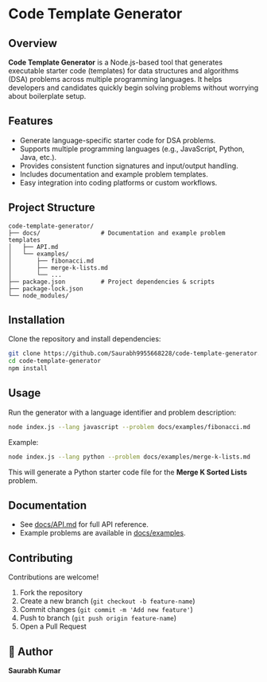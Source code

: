 # Code Template Generator

## Overview
**Code Template Generator** is a Node.js-based tool that generates executable starter code (templates) for data structures and algorithms (DSA) problems across multiple programming languages. It helps developers and candidates quickly begin solving problems without worrying about boilerplate setup.

## Features
- Generate language-specific starter code for DSA problems.
- Supports multiple programming languages (e.g., JavaScript, Python, Java, etc.).
- Provides consistent function signatures and input/output handling.
- Includes documentation and example problem templates.
- Easy integration into coding platforms or custom workflows.

## Project Structure
```
code-template-generator/
├── docs/                 # Documentation and example problem templates
│   ├── API.md
│   └── examples/
│       ├── fibonacci.md
│       ├── merge-k-lists.md
│       └── ...
├── package.json          # Project dependencies & scripts
├── package-lock.json
└── node_modules/
```

## Installation
Clone the repository and install dependencies:
```bash
git clone https://github.com/Saurabh9955668228/code-template-generator.git
cd code-template-generator
npm install
```

##  Usage
Run the generator with a language identifier and problem description:

```bash
node index.js --lang javascript --problem docs/examples/fibonacci.md
```

Example:
```bash
node index.js --lang python --problem docs/examples/merge-k-lists.md
```

This will generate a Python starter code file for the **Merge K Sorted Lists** problem.

## Documentation
- See [docs/API.md](docs/API.md) for full API reference.
- Example problems are available in [docs/examples](docs/examples).

## Contributing
Contributions are welcome!  
1. Fork the repository  
2. Create a new branch (`git checkout -b feature-name`)  
3. Commit changes (`git commit -m 'Add new feature'`)  
4. Push to branch (`git push origin feature-name`)  
5. Open a Pull Request  

## 👤 Author
**Saurabh Kumar**  

